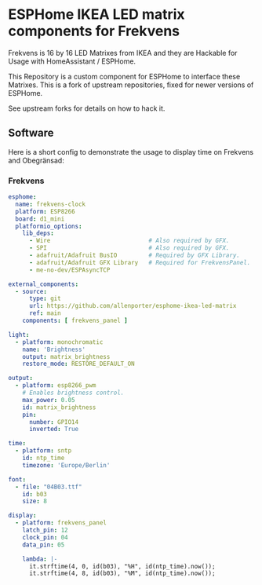 # ESPHome IKEA LED matrix components for Frekvens


Frekvens is 16 by 16 LED Matrixes from IKEA and they are Hackable for Usage with HomeAssistant / ESPHome.

This Repository is a custom component for ESPHome to interface these Matrixes. This is a
fork of upstream repositories, fixed for newer versions of ESPHome.

See upstream forks for details on how to hack it.

## Software

Here is a short config to demonstrate the usage to display time on Frekvens and Obegränsad:

### Frekvens

```yaml
esphome:
  name: frekvens-clock
  platform: ESP8266
  board: d1_mini
  platformio_options:
    lib_deps:
      - Wire                            # Also required by GFX.
      - SPI                             # Also required by GFX.
      - adafruit/Adafruit BusIO         # Required by GFX Library.
      - adafruit/Adafruit GFX Library   # Required for FrekvensPanel.
      - me-no-dev/ESPAsyncTCP

external_components:
  - source:
      type: git
      url: https://github.com/allenporter/esphome-ikea-led-matrix
      ref: main
    components: [ frekvens_panel ]

light:
  - platform: monochromatic
    name: 'Brightness'
    output: matrix_brightness
    restore_mode: RESTORE_DEFAULT_ON

output:
  - platform: esp8266_pwm
    # Enables brightness control.
    max_power: 0.05
    id: matrix_brightness
    pin:
      number: GPIO14
      inverted: True

time:
  - platform: sntp
    id: ntp_time
    timezone: 'Europe/Berlin'

font:
  - file: "04B03.ttf"
    id: b03
    size: 8

display:
  - platform: frekvens_panel
    latch_pin: 12
    clock_pin: 04
    data_pin: 05

    lambda: |-
      it.strftime(4, 0, id(b03), "%H", id(ntp_time).now());
      it.strftime(4, 8, id(b03), "%M", id(ntp_time).now());
```
